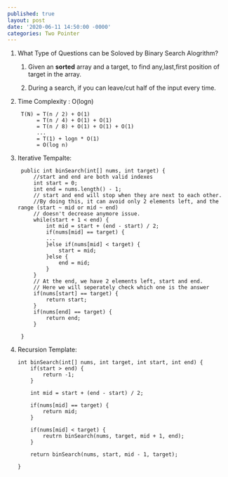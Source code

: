 ```yaml
---
published: true
layout: post
date: '2020-06-11 14:50:00 -0000'
categories: Two Pointer
---
```

1. What Type of Questions can be Soloved by Binary Search Alogrithm?

	1. Given an **sorted** array and a target, to find any,last,first position of target in the array. 

    2. During a search, if you can leave/cut half of the input every time.

2. Time Complexity : O(logn)


        T(N) = T(n / 2) + O(1)
             = T(n / 4) + O(1) + O(1)
             = T(n / 8) + O(1) + O(1) + O(1)
             ...
             = T(1) + logn * O(1)
             = O(log n)

3. Iterative Tempalte:

        public int binSearch(int[] nums, int target) {
        	//start and end are both valid indexes
        	int start = 0;
            int end = nums.length() - 1;
        	// start and end will stop when they are next to each other. 
            //By doing this, it can avoid only 2 elements left, and the range (start ~ mid or mid ~ end)
            // doesn't decrease anymore issue. 
            while(start + 1 < end) {
            	int mid = start + (end - start) / 2;
                if(nums[mid] == target) {
                ...
                }else if(nums[mid] < target) {
                	start = mid;
                }else {
                	end = mid;
                }
            }
            // At the end, we have 2 elements left, start and end. 
            // Here we will seperately check which one is the answer
            if(nums[start] == target) {
            	return start;
            }
            if(nums[end] == target) {
            	return end;
            }
            
        }
        
        
        
 4. Recursion Template:
 
 		int binSearch(int[] nums, int target, int start, int end) {
        	if(start > end) {
            	return -1;
            }
            
            int mid = start + (end - start) / 2;
            
            if(nums[mid] == target) {
            	return mid;
            }
            
            if(nums[mid] < target) {
            	reutrn binSearch(nums, target, mid + 1, end);
            }
            
            return binSearch(nums, start, mid - 1, target);
        
        }
        
 


